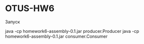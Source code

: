 # OTUS-HW6

Запуск

java -cp homework6-assembly-0.1.jar producer.Producer
java -cp homework6-assembly-0.1.jar consumer.Consumer
